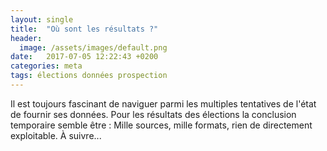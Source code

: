 ```yaml
---
layout: single
title:  "Où sont les résultats ?"
header:
  image: /assets/images/default.png
date:   2017-07-05 12:22:43 +0200
categories: meta
tags: élections données prospection
---
```


Il est toujours fascinant de naviguer parmi les multiples tentatives de l'état de fournir ses données. Pour les résultats des élections la conclusion temporaire semble être : Mille sources, mille formats, rien de directement exploitable. À suivre...
